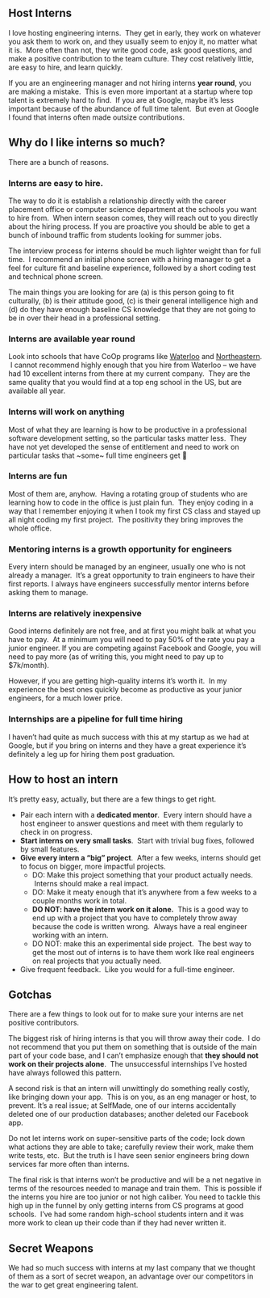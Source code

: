 ## Host Interns

<p>I love hosting engineering interns. &nbsp;They get in early, they work on whatever you ask them to work on, and they usually seem to enjoy it, no matter what it is. &nbsp;More often than not, they write good code, ask good questions, and make a positive contribution to the team culture.  They cost relatively little, are easy to hire, and learn quickly.<br></p>

<p>If you are an engineering manager and not hiring interns <strong>year round</strong>, you are making a mistake. &nbsp;This is even more important at a startup where top talent is extremely hard to find. &nbsp;If you are at Google, maybe it’s less important because of the abundance of full time talent. &nbsp;But even at Google I found that interns often made outsize contributions.<br></p>


## Why do I like interns so much?

There are a bunch of reasons.

### Interns are easy to hire.
The way to do it is establish a relationship directly with the career placement office or computer science department at the schools you want to hire from. &nbsp;When intern season comes, they will reach out to you directly about the hiring process.  If you are proactive you should be able to get a bunch of inbound traffic from students looking for summer jobs. <br></p>

<p>The interview process for interns should be much lighter weight than for full time. &nbsp;I recommend an initial phone screen with a hiring manager to get a feel for culture fit and baseline experience, followed by a short coding test and technical phone screen. &nbsp;<br></p>

<p>The main things you are looking for are (a) is this person going to fit culturally, (b) is their attitude good, (c) is their general intelligence high and (d) do they have enough baseline CS knowledge that they are not going to be in over their head in a professional setting.<br></p>

### Interns are available year round
Look into schools that have CoOp programs like <a href="https://uwaterloo.ca/career-action/employers">Waterloo</a> and <a href="https://www.khoury.northeastern.edu/experiential-learning/employers/">Northeastern</a>. &nbsp;I cannot recommend highly enough that you hire from Waterloo &#8211; we have had 10 excellent interns from there at my current company. &nbsp;They are the same quality that you would find at a top eng school in the US, but are available all year.<br></p>

### Interns will work on anything
Most of what they are learning is how to be productive in a professional software development setting, so the particular tasks matter less. &nbsp;They have not yet developed the sense of entitlement and need to work on particular tasks that ~some~ full time engineers get 🙂<br></p>

### Interns are fun
Most of them are, anyhow. &nbsp;Having a rotating group of students who are learning how to code in the office is just plain fun. &nbsp;They enjoy coding in a way that I remember enjoying it when I took my first CS class and stayed up all night coding my first project. &nbsp;The positivity they bring improves the whole office.<br></p>

### Mentoring interns is a growth opportunity for engineers
Every intern should be managed by an engineer, usually one who is not already a manager. &nbsp;It’s a great opportunity to train engineers to have their first reports.  I always have engineers successfully mentor interns before asking them to manage.<br></p>

### Interns are relatively inexpensive
Good interns definitely are not free, and at first you might balk at what you have to pay. &nbsp;At a minimum you will need to pay 50% of the rate you pay a junior engineer.  If you are competing against Facebook and Google, you will need to pay more (as of writing this, you might need to pay up to $7k/month). &nbsp;<br></p>

<p>However, if you are getting high-quality interns it’s worth it. &nbsp;In my experience the best ones quickly become as productive as your junior engineers, for a much lower price.<br></p>

### Internships are a pipeline for full time hiring
I haven’t had quite as much success with this at my startup as we had at Google, but if you bring on interns and they have a great experience it’s definitely a leg up for hiring them post graduation.<br></p>


## How to host an intern


<p>It’s pretty easy, actually, but there are a few things to get right.</p>

<ul><li>Pair each intern with a <strong>dedicated mentor</strong>. &nbsp;Every intern should have a host engineer to answer questions and meet with them regularly to check in on progress.</li><li><strong>Start interns on very small tasks</strong>. &nbsp;Start with trivial bug fixes, followed by small features.</li><li><strong>Give every intern a “big” project</strong>. &nbsp;After a few weeks, interns should get to focus on bigger, more impactful projects.<ul><li>DO: Make this project something that your product actually needs. &nbsp;Interns should make a real impact.  </li><li>DO: Make it meaty enough that it’s anywhere from a few weeks to a couple months work in total.</li><li><strong>DO NOT: have the intern work on it alone.</strong> &nbsp;This is a good way to end up with a project that you have to completely throw away because the code is written wrong. &nbsp;Always have a real engineer working with an intern.</li><li>DO NOT: make this an experimental side project. &nbsp;The best way to get the most out of interns is to have them work like real engineers on real projects that you actually need.</li></ul></li><li>Give frequent feedback. &nbsp;Like you would for a full-time engineer.</li></ul>

## Gotchas

<p>There are a few things to look out for to make sure your interns are net positive contributors.<br></p>

<p>The biggest risk of hiring interns is that you will throw away their code. &nbsp;I do not recommend that you put them on something that is outside of the main part of your code base, and I can’t emphasize enough that <strong>they should not work on their projects alone</strong>. &nbsp;The unsuccessful internships I’ve hosted have always followed this pattern.<br></p>

<p>A second risk is that an intern will unwittingly do something really costly, like bringing down your app. &nbsp;This is on you, as an eng manager or host, to prevent.  It’s a real issue; at SelfMade, one of our interns accidentally deleted one of our production databases; another deleted our Facebook app. &nbsp;<br></p>

<p>Do not let interns work on super-sensitive parts of the code; lock down what actions they are able to take; carefully review their work, make them write tests, etc. &nbsp;But the truth is I have seen senior engineers bring down services far more often than interns.<br></p>

<p>The final risk is that interns won’t be productive and will be a net negative in terms of the resources needed to manage and train them. &nbsp;This is possible if the interns you hire are too junior or not high caliber. You need to tackle this high up in the funnel by only getting interns from CS programs at good schools. &nbsp;I’ve had some random high-school students intern and it was more work to clean up their code than if they had never written it.  <br></p>

## Secret Weapons

<p>We had so much success with interns at my last company that we thought of them as a sort of secret weapon, an advantage over our competitors in the war to get great engineering talent.<br></p>
